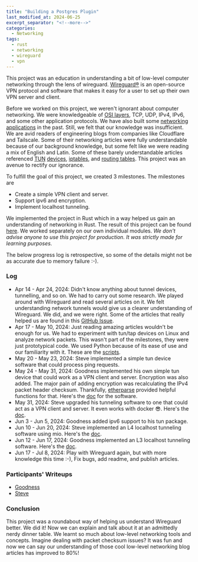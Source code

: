 ```yaml
---
title: "Building a Postgres Plugin"
last_modified_at: 2024-06-25
excerpt_separator: "<!--more-->"
categories:
  - Networking
tags:
  - rust
  - networking
  - wireguard
  - vpn
---
```


This project was an education in understanding a bit of low-level computer networking through the lens of wireguard. [Wireguard®](https://www.wireguard.com/) is an open-source VPN protocol and software that makes it easy for a user to set up their own VPN server and client.

Before we worked on this project, we weren't ignorant about computer networking. We were knowledgeable of [OSI layers](https://en.wikipedia.org/wiki/OSI_model#Layer_architecture), TCP, UDP, IPv4, IPv6, and some other application protocols. We have also built some [networking](https://github.com/goodyduru/nitrows) [applications](https://github.com/goodyduru/simpletorrent) in the past. Still, we felt that our knowledge was insufficient. We are avid readers of engineering blogs from companies like Cloudflare and Tailscale. Some of their networking articles were fully understandable because of our background knowledge, but some felt like we were reading a mix of English and Latin. Some of these barely understandable articles referenced [TUN](https://tailscale.com/blog/throughput-improvements) [devices](https://tailscale.com/blog/more-throughput), [iptables](https://blog.cloudflare.com/how-to-drop-10-million-packets/), and [routing tables](https://tailscale.com/blog/2021-05-life-of-a-packet). This project was an avenue to rectify our ignorance.

To fulfill the goal of this project, we created 3 milestones. The milestones are
* Create a simple VPN client and server.
* Support ipv6 and encryption.
* Implement localhost tunneling.

We implemented the project in Rust which in a way helped us gain an understanding of networking in Rust. The result of this project can be found [here](https://github.com/systemEng-Learning/simple-vpn). We worked separately on our own individual modules. *We don't advise anyone to use this project for production. It was strictly made for learning purposes.* 

The below progress log is retrospective, so some of the details might not be as accurate due to memory failure :-).

### Log
* Apr 14 - Apr 24, 2024: Didn't know anything about tunnel devices, tunnelling, and so on. We had to carry out some research. We played around with Wireguard and read several articles on it. We felt understanding network tunnels would give us a clearer understanding of Wireguard. We did, and we were right. Some of the articles that really helped us are found in this [GitHub Issue](https://github.com/systemEng-Learning/simple-vpn/issues/1).
* Apr 17 - May 10, 2024: Just reading amazing articles wouldn't be enough for us. We had to experiment with tun/tap devices on Linux and analyze network packets. This wasn't part of the milestones, they were just prototypical code. We used Python because of its ease of use and our familiarity with it. These are the [scripts](https://github.com/systemEng-Learning/simple-vpn/tree/main/playtun).
* May 20 - May 23, 2024: Steve implemented a simple tun device software that could process ping requests.
* May 24 - May 31, 2024: Goodness implemented his own simple tun device that could work as a VPN client and server. 
Encryption was also added. The major pain of adding encryption was recalculating the IPv4 packet header checksum. Thankfully, [etherparse](https://github.com/JulianSchmid/etherparse) provided helpful functions for that. Here's the [doc](https://github.com/systemEng-Learning/simple-vpn/tree/main/tunnel-cli) for the software.
* May 31, 2024: Steve upgraded his tunneling software to one that could act as a VPN client and server. It even works with docker 😎. Here's the [doc](https://github.com/systemEng-Learning/simple-vpn/tree/main/tunnel-indocker).
* Jun 3 - Jun 5, 2024: Goodness added ipv6 support to his tun package. 
* Jun 10 - Jun 20, 2024: Steve implemented an L4 localhost tunneling software using mio. Here's the [doc](https://github.com/systemEng-Learning/simple-vpn/tree/main/tunnel-indocker/localhost-tunnel).
* Jun 12 - Jun 17, 2024: Goodness implemented an L3 localhost tunneling software. Here's the [doc](https://github.com/systemEng-Learning/simple-vpn/tree/main/tunnel-local).
* Jun 17 - Jul 8, 2024: Play with Wireguard again, but with more knowledge this time :-), Fix bugs, add readme, and publish articles.

### Participants' Writeups
* [Goodness](#)
* [Steve](#)

### Conclusion
This project was a roundabout way of helping us understand Wireguard better. We did it! Now we can explain and talk about it at an admittedly nerdy dinner table. We learnt so much about low-level networking tools and concepts. Imagine dealing with packet checksum issues? It was fun and now we can say our understanding of those cool low-level networking blog articles has improved to 80%!